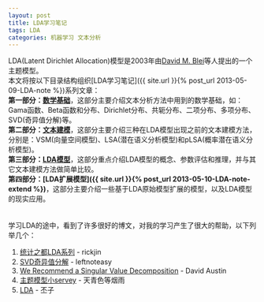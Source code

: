 ```yaml
---
layout: post
title: LDA学习笔记
tags: LDA
categories: 机器学习 文本分析
---
```


LDA(Latent Dirichlet Allocation)模型是2003年由[David M. Blei](http://www.cs.princeton.edu/~blei/)等人提出的一个主题模型。  
本文将按以下目录结构组织[LDA学习笔记]({{ site.url }}{% post_url 2013-05-09-LDA-note %})系列文章：  
**第一部分：[数学基础]()**，这部分主要介绍文本分析方法中用到的数学基础，如：Gama函数、Beta函数和分布、Dirichlet分布、共轭分布、二项分布、多项分布、SVD(奇异值分解)等。  
**第二部分：[文本建模]()**，这部分主要介绍三种在LDA模型出现之前的文本建模方法，分别是：VSM(向量空间模型)、LSA(潜在语义分析模型)和pLSA(概率潜在语义分析模型)。  
**第三部分：[LDA模型]()**，这部分重点介绍LDA模型的概念、参数评估和推理，并与其它文本建模方法做简单比较。  
**第四部分：[LDA扩展模型]({{ site.url }}{% post_url 2013-05-10-LDA-note-extend %})**，这部分主要介绍一些基于LDA原始模型扩展的模型，以及LDA模型的现实应用。  
<br>
<br>
学习LDA的途中，看到了许多很好的博文，对我的学习产生了很大的帮助，以下列举几个：  
1. [统计之都LDA系列](http://cos.name/author/rickjin/) - rickjin  
2. [SVD奇异值分解](http://www.cnblogs.com/LeftNotEasy/archive/2011/01/19/svd-and-applications.html) - leftnoteasy  
3. [We Recommend a Singular Value Decomposition](http://www.ams.org/samplings/feature-column/fcarc-svd) - David Austin  
4. [主题模型小servey](http://hi.baidu.com/batmanfly/item/376d53ed70256c0f65db008f) - 天青色等烟雨
5. [LDA](http://www.zhizhihu.com/html/y2010/1384.html) - 丕子